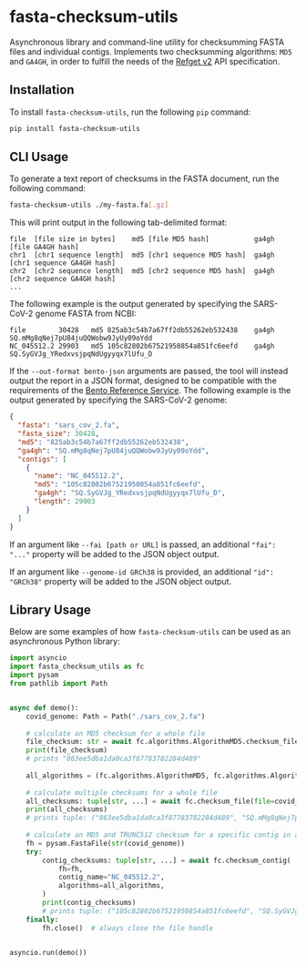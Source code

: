 # fasta-checksum-utils

Asynchronous library and command-line utility for checksumming FASTA files and individual contigs.
Implements two checksumming algorithms: `MD5` and `GA4GH`, in order to fulfill the needs of the 
[Refget v2](http://samtools.github.io/hts-specs/refget.html) API specification.


## Installation

To install `fasta-checksum-utils`, run the following `pip` command:

```bash
pip install fasta-checksum-utils
```


## CLI Usage

To generate a text report of checksums in the FASTA document, run the following command:

```bash
fasta-checksum-utils ./my-fasta.fa[.gz]
```

This will print output in the following tab-delimited format:

```
file  [file size in bytes]    md5 [file MD5 hash]           ga4gh  [file GA4GH hash]
chr1  [chr1 sequence length]  md5 [chr1 sequence MD5 hash]  ga4gh  [chr1 sequence GA4GH hash]
chr2  [chr2 sequence length]  md5 [chr2 sequence MD5 hash]  ga4gh  [chr2 sequence GA4GH hash]
...
```

The following example is the output generated by specifying the SARS-CoV-2 genome FASTA from NCBI:

```
file	    30428	md5	825ab3c54b7a67ff2db55262eb532438	ga4gh	SQ.mMg8qNej7pU84juQQWobw9JyUy09oYdd
NC_045512.2	29903	md5	105c82802b67521950854a851fc6eefd	ga4gh	SQ.SyGVJg_YRedxvsjpqNdUgyyqx7lUfu_D
```

If the `--out-format bento-json` arguments are passed, the tool will instead output the report in a JSON
format, designed to be compatible with the requirements of the 
[Bento Reference Service](https://github.com/bento-platform/bento_reference_service). The following example
is the output generated by specifying the SARS-CoV-2 genome:

```json
{
  "fasta": "sars_cov_2.fa",
  "fasta_size": 30428,
  "md5": "825ab3c54b7a67ff2db55262eb532438",
  "ga4gh": "SQ.mMg8qNej7pU84juQQWobw9JyUy09oYdd",
  "contigs": [
    {
      "name": "NC_045512.2",
      "md5": "105c82802b67521950854a851fc6eefd",
      "ga4gh": "SQ.SyGVJg_YRedxvsjpqNdUgyyqx7lUfu_D",
      "length": 29903
    }
  ]
}
```

If an argument like `--fai [path or URL]` is passed, an additional `"fai": "..."` property will be added to the JSON 
object output.

If an argument like `--genome-id GRCh38` is provided, an additional `"id": "GRCh38"` property will be added to the
JSON object output.


## Library Usage

Below are some examples of how `fasta-checksum-utils` can be used as an asynchronous Python library:

```python
import asyncio
import fasta_checksum_utils as fc
import pysam
from pathlib import Path


async def demo():
    covid_genome: Path = Path("./sars_cov_2.fa")
    
    # calculate an MD5 checksum for a whole file
    file_checksum: str = await fc.algorithms.AlgorithmMD5.checksum_file(covid_genome)
    print(file_checksum)
    # prints "863ee5dba1da0ca3f87783782284d489"
    
    all_algorithms = (fc.algorithms.AlgorithmMD5, fc.algorithms.AlgorithmGA4GH)
    
    # calculate multiple checksums for a whole file
    all_checksums: tuple[str, ...] = await fc.checksum_file(file=covid_genome, algorithms=all_algorithms)
    print(all_checksums)
    # prints tuple: ("863ee5dba1da0ca3f87783782284d489", "SQ.mMg8qNej7pU84juQQWobw9JyUy09oYdd")
    
    # calculate an MD5 and TRUNC512 checksum for a specific contig in a PySAM FASTA file:
    fh = pysam.FastaFile(str(covid_genome))
    try:
        contig_checksums: tuple[str, ...] = await fc.checksum_contig(
            fh=fh, 
            contig_name="NC_045512.2", 
            algorithms=all_algorithms,
        )
        print(contig_checksums)
        # prints tuple: ("105c82802b67521950854a851fc6eefd", "SQ.SyGVJg_YRedxvsjpqNdUgyyqx7lUfu_D")
    finally:
        fh.close()  # always close the file handle


asyncio.run(demo())
```
